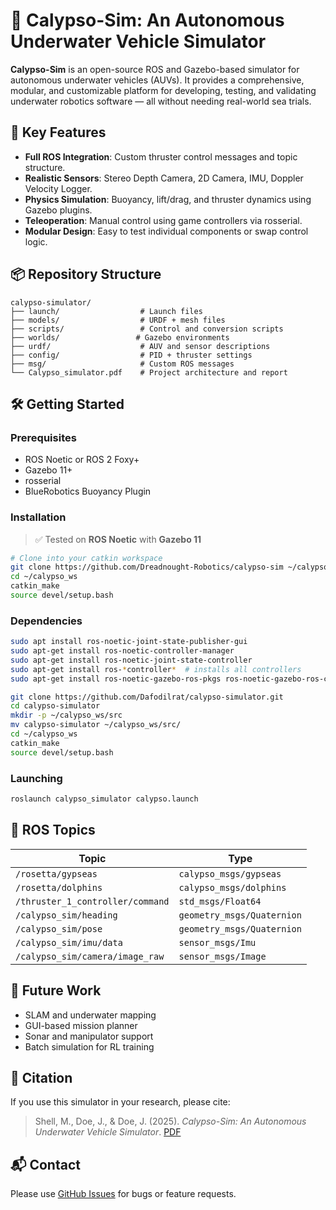 # 🧭 Calypso-Sim: An Autonomous Underwater Vehicle Simulator

**Calypso-Sim** is an open-source ROS and Gazebo-based simulator for autonomous underwater vehicles (AUVs). It provides a comprehensive, modular, and customizable platform for developing, testing, and validating underwater robotics software — all without needing real-world sea trials.

## 🌊 Key Features

- **Full ROS Integration**: Custom thruster control messages and topic structure.
- **Realistic Sensors**: Stereo Depth Camera, 2D Camera, IMU, Doppler Velocity Logger.
- **Physics Simulation**: Buoyancy, lift/drag, and thruster dynamics using Gazebo plugins.
- **Teleoperation**: Manual control using game controllers via rosserial.
- **Modular Design**: Easy to test individual components or swap control logic.

## 📦 Repository Structure

```
calypso-simulator/
├── launch/                  # Launch files
├── models/                  # URDF + mesh files
├── scripts/                 # Control and conversion scripts
├── worlds/                 # Gazebo environments
├── urdf/                    # AUV and sensor descriptions
├── config/                  # PID + thruster settings
├── msg/                     # Custom ROS messages
└── Calypso_simulator.pdf    # Project architecture and report
```

## 🛠️ Getting Started

### Prerequisites

- ROS Noetic or ROS 2 Foxy+
- Gazebo 11+
- rosserial
- BlueRobotics Buoyancy Plugin

### Installation

> ✅ Tested on **ROS Noetic** with **Gazebo 11**

```bash
# Clone into your catkin workspace
git clone https://github.com/Dreadnought-Robotics/calypso-sim ~/calypso_ws/src/
cd ~/calypso_ws
catkin_make
source devel/setup.bash
```

### Dependencies

```bash
sudo apt install ros-noetic-joint-state-publisher-gui
sudo apt-get install ros-noetic-controller-manager
sudo apt-get install ros-noetic-joint-state-controller
sudo apt-get install ros-*controller*  # installs all controllers
sudo apt-get install ros-noetic-gazebo-ros-pkgs ros-noetic-gazebo-ros-control
```


```bash
git clone https://github.com/Dafodilrat/calypso-simulator.git
cd calypso-simulator
mkdir -p ~/calypso_ws/src
mv calypso-simulator ~/calypso_ws/src/
cd ~/calypso_ws
catkin_make
source devel/setup.bash
```

### Launching

```bash
roslaunch calypso_simulator calypso.launch
```

## 🚀 ROS Topics

| Topic | Type |
|-------|------|
| `/rosetta/gypseas` | `calypso_msgs/gypseas` |
| `/rosetta/dolphins` | `calypso_msgs/dolphins` |
| `/thruster_1_controller/command` | `std_msgs/Float64` |
| `/calypso_sim/heading` | `geometry_msgs/Quaternion` |
| `/calypso_sim/pose` | `geometry_msgs/Quaternion` |
| `/calypso_sim/imu/data` | `sensor_msgs/Imu` |
| `/calypso_sim/camera/image_raw` | `sensor_msgs/Image` |

## 📌 Future Work

- SLAM and underwater mapping
- GUI-based mission planner
- Sonar and manipulator support
- Batch simulation for RL training

## 📜 Citation

If you use this simulator in your research, please cite:

> Shell, M., Doe, J., & Doe, J. (2025). *Calypso-Sim: An Autonomous Underwater Vehicle Simulator*. [PDF](Calypso_simulator.pdf)

## 📬 Contact

Please use [GitHub Issues](https://github.com/Dafodilrat/calypso-simulator/issues) for bugs or feature requests.
